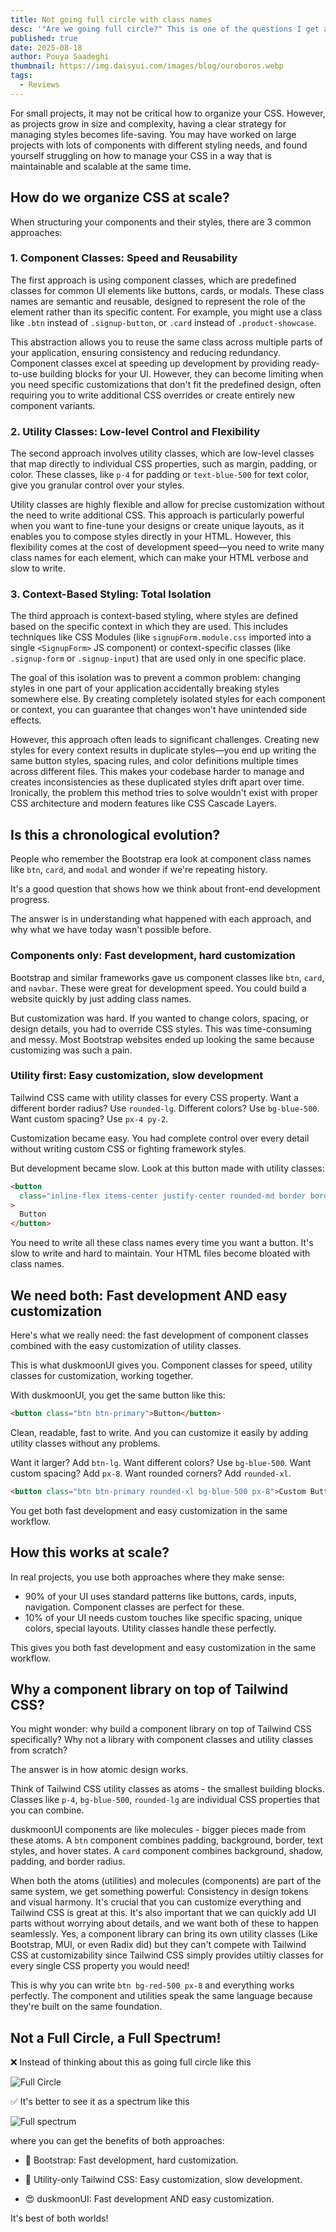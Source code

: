 ```yaml
---
title: Not going full circle with class names
desc: '"Are we going full circle?" This is one of the questions I get asked about when people see component class names and utility classes together.'
published: true
date: 2025-08-18
author: Pouya Saadeghi
thumbnail: https://img.daisyui.com/images/blog/ouroboros.webp
tags:
  - Reviews
---
```


<script>
  import Translate from "$components/Translate.svelte"
</script>

For small projects, it may not be critical how to organize your CSS. However, as projects grow in size and complexity, having a clear strategy for managing styles becomes life-saving. You may have worked on large projects with lots of components with different styling needs, and found yourself struggling on how to manage your CSS in a way that is maintainable and scalable at the same time.

## How do we organize CSS at scale?

When structuring your components and their styles, there are 3 common approaches:

### 1. Component Classes: Speed and Reusability

The first approach is using component classes, which are predefined classes for common UI elements like buttons, cards, or modals. These class names are semantic and reusable, designed to represent the role of the element rather than its specific content. For example, you might use a class like `.btn` instead of `.signup-button`, or `.card` instead of `.product-showcase`.

This abstraction allows you to reuse the same class across multiple parts of your application, ensuring consistency and reducing redundancy. Component classes excel at speeding up development by providing ready-to-use building blocks for your UI. However, they can become limiting when you need specific customizations that don't fit the predefined design, often requiring you to write additional CSS overrides or create entirely new component variants.

### 2. Utility Classes: Low-level Control and Flexibility

The second approach involves utility classes, which are low-level classes that map directly to individual CSS properties, such as margin, padding, or color. These classes, like `p-4` for padding or `text-blue-500` for text color, give you granular control over your styles.

Utility classes are highly flexible and allow for precise customization without the need to write additional CSS. This approach is particularly powerful when you want to fine-tune your designs or create unique layouts, as it enables you to compose styles directly in your HTML. However, this flexibility comes at the cost of development speed—you need to write many class names for each element, which can make your HTML verbose and slow to write.

### 3. Context-Based Styling: Total Isolation

The third approach is context-based styling, where styles are defined based on the specific context in which they are used. This includes techniques like CSS Modules (like `signupForm.module.css` imported into a single `<SignupForm>` JS component) or context-specific classes (like `.signup-form` or `.signup-input`) that are used only in one specific place.

The goal of this isolation was to prevent a common problem: changing styles in one part of your application accidentally breaking styles somewhere else. By creating completely isolated styles for each component or context, you can guarantee that changes won't have unintended side effects.

However, this approach often leads to significant challenges. Creating new styles for every context results in duplicate styles—you end up writing the same button styles, spacing rules, and color definitions multiple times across different files. This makes your codebase harder to manage and creates inconsistencies as these duplicated styles drift apart over time. Ironically, the problem this method tries to solve wouldn't exist with proper CSS architecture and modern features like CSS Cascade Layers.

## Is this a chronological evolution?

People who remember the Bootstrap era look at component class names like `btn`, `card`, and `modal` and wonder if we're repeating history.

It's a good question that shows how we think about front-end development progress.

The answer is in understanding what happened with each approach, and why what we have today wasn't possible before.

### Components only: Fast development, hard customization

Bootstrap and similar frameworks gave us component classes like `btn`, `card`, and `navbar`. These were great for development speed. You could build a website quickly by just adding class names.

But customization was hard. If you wanted to change colors, spacing, or design details, you had to override CSS styles. This was time-consuming and messy. Most Bootstrap websites ended up looking the same because customizing was such a pain.

### Utility first: Easy customization, slow development

Tailwind CSS came with utility classes for every CSS property. Want a different border radius? Use `rounded-lg`. Different colors? Use `bg-blue-500`. Want custom spacing? Use `px-4 py-2`.

Customization became easy. You had complete control over every detail without writing custom CSS or fighting framework styles.

But development became slow. Look at this button made with utility classes:

```html
<button
  class="inline-flex items-center justify-center rounded-md border border-transparent bg-indigo-600 px-4 py-2 text-sm font-medium text-white shadow-sm hover:bg-indigo-700 focus:ring-2 focus:ring-indigo-500 focus:ring-offset-2 focus:outline-none disabled:cursor-not-allowed disabled:opacity-50"
>
  Button
</button>
```

You need to write all these class names every time you want a button. It's slow to write and hard to maintain. Your HTML files become bloated with class names.

## We need both: Fast development AND easy customization

Here's what we really need: the fast development of component classes combined with the easy customization of utility classes.

This is what duskmoonUI gives you. Component classes for speed, utility classes for customization, working together.

With duskmoonUI, you get the same button like this:

```html
<button class="btn btn-primary">Button</button>
```

Clean, readable, fast to write. And you can customize it easily by adding utility classes without any problems.

Want it larger? Add `btn-lg`. Want different colors? Use `bg-blue-500`. Want custom spacing? Add `px-8`. Want rounded corners? Add `rounded-xl`.

```html
<button class="btn btn-primary rounded-xl bg-blue-500 px-8">Custom Button</button>
```

You get both fast development and easy customization in the same workflow.

## How this works at scale?

In real projects, you use both approaches where they make sense:

- 90% of your UI uses standard patterns like buttons, cards, inputs, navigation. Component classes are perfect for these.
- 10% of your UI needs custom touches like specific spacing, unique colors, special layouts. Utility classes handle these perfectly.

This gives you both fast development and easy customization in the same workflow.

## Why a component library on top of Tailwind CSS?

You might wonder: why build a component library on top of Tailwind CSS specifically? Why not a library with component classes and utility classes from scratch?

The answer is in how atomic design works.

Think of Tailwind CSS utility classes as atoms - the smallest building blocks. Classes like `p-4`, `bg-blue-500`, `rounded-lg` are individual CSS properties that you can combine.

duskmoonUI components are like molecules - bigger pieces made from these atoms. A `btn` component combines padding, background, border, text styles, and hover states. A `card` component combines background, shadow, padding, and border radius.

When both the atoms (utilities) and molecules (components) are part of the same system, we get something powerful: Consistency in design tokens and visual harmony. It's crucial that you can customize everything and Tailwind CSS is great at this. It's also important that we can quickly add UI parts without worrying about details, and we want both of these to happen seamlessly. Yes, a component library can bring its own utility classes (Like Bootstrap, MUI, or even Radix did) but they can't compete with Tailwind CSS at customizability since Tailwind CSS simply provides utiltiy classes for every single CSS property you would need!

This is why you can write `btn bg-red-500 px-8` and everything works perfectly. The component and utilities speak the same language because they're built on the same foundation.

## Not a Full Circle, a Full Spectrum!

❌ Instead of thinking about this as going full circle like this

![Full Circle](https://img.daisyui.com/images/blog/full-circle.webp)

✅ It's better to see it as a spectrum like this

![Full spectrum](https://img.daisyui.com/images/blog/spectrum.webp)

where you can get the benefits of both approaches:

- 🤔 Bootstrap: Fast development, hard customization.

- 🤔 Utility-only Tailwind CSS: Easy customization, slow development.

- 😍 duskmoonUI: Fast development AND easy customization.

It's best of both worlds!

